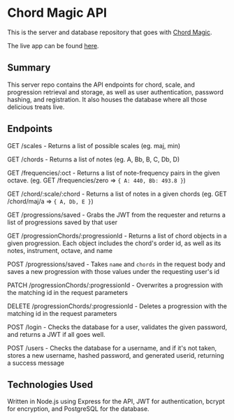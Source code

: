# Chord Magic API

This is the server and database repository that goes with [Chord Magic](https://github.com/bryceklund/chord-magic-client/).

The live app can be found [here](https://chord-magic.bryceklund.dev/).

## Summary

This server repo contains the API endpoints for chord, scale, and progression retrieval and storage, as well as user authentication, password hashing, and registration. It also houses the database where all those delicious treats live.

## Endpoints

GET /scales - Returns a list of possible scales (eg. maj, min)

GET /chords - Returns a list of notes (eg. A, Bb, B, C, Db, D)

GET /frequencies/:oct - Returns a list of note-frequency pairs in the given octave. (eg. GET /frequencies/zero => `{ A: 440, Bb: 493.8 }`)

GET /chord/:scale/:chord - Returns a list of notes in a given chords (eg. GET /chord/maj/a => `{ A, Db, E }`)

GET /progressions/saved - Grabs the JWT from the requester and returns a list of progressions saved by that user

GET /progressionChords/:progressionId - Returns a list of chord objects in a given progression. Each object includes the chord's order id, as well as its notes, instrument, octave, and name

POST /progressions/saved - Takes `name` and `chords` in the request body and saves a new progression with those values under the requesting user's id

PATCH /progressionChords/:progressionId - Overwrites a progression with the matching id in the request parameters

DELETE /progressionChords/:progressionId - Deletes a progression with the matching id in the request parameters

POST /login - Checks the database for a user, validates the given password, and returns a JWT if all goes well. 

POST /users - Checks the database for a username, and if it's not taken, stores a new username, hashed password, and generated userid, returning a success message


## Technologies Used

Written in Node.js using Express for the API, JWT for authentication, bcrypt for encryption, and PostgreSQL for the database. 

